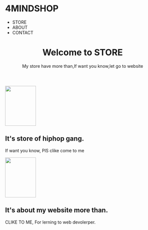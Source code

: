 <!DOCTYPE HTML>
<html lang="en">
  <link rel="stylesheet" type="text/css" href="style.css" />
  <head>
    <meta charset="UTF-8">
    <meta name="viewport" content="width=device-width, initial scale=1.0">
    <meta http-equiv="X-UA-Compatible" content="ie-egde">
  <title>4MINDDIESHOP</title>
  </head>
<body>
  <div class="menubar">
    <div class="container">
      <div class="logo">
        <h1>4MINDSHOP</h1>
      </div>
  <ul>
    <li
      <a herf="#">STORE</a>
    </li>
    <li
      <a herf="#">ABOUT</a>
    </li>
    <li
      <a herf="#">CONTACT</a>
    </li
    </ul>
  </div>
</div>
<header class="header">
    <div clas="container>
      <div class="header_area">
      <h1>Welcome to STORE</h1>
      <p>My store have more than,If want you know,let go to website</p>
  </div>
</div>
</header>

  
<section>
  <div class="info1">
    <div class="container">
      <img src="" alt="" width=100 height=130>
      <h1>It's store of hiphop gang.</h1>
      <p>If want you know, PlS clike come to me</p>
   </div>
 </div>
</section>

<section>
  <div class="info2">
    <div class="container">
      <img src="" alt="" width=100 height=130>
      <h1>It's about my website more than.</h1>
      <p>CLIKE TO ME, For lerning to web devolerper.</p>
  </div>
</div>
</section>
      
</body>
</html>
